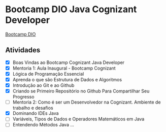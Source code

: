 # Bootcamp DIO Java Cognizant Developer
[Bootcamp DIO](https://web.dio.me/track/cognizant-java-developer)


## Atividades
- [x] Boas Vindas ao Bootcamp Cognizant Java Developer
- [x] Mentoria 1: Aula Inaugural - Bootcamp Cognizant
- [x] Lógica de Programação Essencial
- [x] Aprenda o que são Estrutura de Dados e Algoritmos
- [x] Introdução ao Git e ao Github
- [x] Criando se Primeiro Repositório no Github Para Compartilhar Seu Progresso
- [ ] Mentoria 2: Como é ser um Desenvolvedor na Cognizant. Ambiente de trabalho e desafios
- [x] Dominando IDEs Java
- [ ] Variáveis, Tipos de Dados e Operadores Matemáticos em Java
- [ ] Entendendo Métodos Java
...

